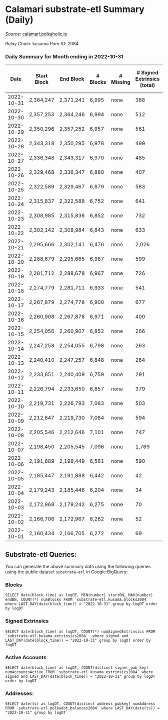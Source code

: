 # Calamari substrate-etl Summary (Daily)

_Source_: [calamari.polkaholic.io](https://calamari.polkaholic.io)

*Relay Chain*: kusama
*Para ID*: 2084



### Daily Summary for Month ending in 2022-10-31


| Date | Start Block | End Block | # Blocks | # Missing | # Signed Extrinsics (total) | # Active Accounts | # Addresses with Balances | # Events | # Transfers | # XCM Transfers In | # XCM Transfers Out |
| ---- | ----------- | --------- | -------- | --------- | --------------------------- | ----------------- | ------------------------- | -------- | ----------- | ------------------ | ------------------- |
| 2022-10-31 | 2,364,247 | 2,371,241 | 6,995 | none  | 388 | 221 | 28,703 | 39,049 | 106 ($17,164.73) | 4 ($165.54) | 2 ($17.18) |
| 2022-10-30 | 2,357,253 | 2,364,246 | 6,994 | none  | 512 | 386 | 28,677 | 44,864 | 279 ($8,728.01) | 1 ($1.53) | 1 ($50.24) |
| 2022-10-29 | 2,350,296 | 2,357,252 | 6,957 | none  | 561 | 225 | 28,835 | 44,807 | 256 ($42,842.14) |   | 3 ($2,447.47) |
| 2022-10-28 | 2,343,318 | 2,350,295 | 6,978 | none  | 499 | 206 |  | 43,995 | 253 ($221,754.45) | 6 ($4,017.05) | 1 ($1.12) |
| 2022-10-27 | 2,336,348 | 2,343,317 | 6,970 | none  | 485 | 207 |  | 43,409 | 214 ($215,891.85) | 3 ($341.66) |   |
| 2022-10-26 | 2,329,468 | 2,336,347 | 6,880 | none  | 407 | 199 |  | 41,085 | 116 ($208,065.80) | 1 ($776.53) | 1 ($0.003) |
| 2022-10-25 | 2,322,589 | 2,329,467 | 6,879 | none  | 583 | 270 |  | 42,417 | 177 ($99,514.84) | 3 ($1,022.04) | 5 ($1,155.50) |
| 2022-10-24 | 2,315,837 | 2,322,588 | 6,752 | none  | 641 | 298 | 28,481 | 37,872 | 286 ($142,674.03) | 3 ($1,951.43) |   |
| 2022-10-23 | 2,308,985 | 2,315,836 | 6,852 | none  | 732 | 288 | 28,354 | 43,009 | 417 ($50,076.24) | 2 ($413.78) |   |
| 2022-10-22 | 2,302,142 | 2,308,984 | 6,843 | none  | 633 | 224 | 28,069 | 42,407 | 373 ($35,724.14) | 3 ($391.85) |   |
| 2022-10-21 | 2,295,666 | 2,302,141 | 6,476 | none  | 2,026 | 1,496 | 27,798 | 50,913 | 1,728 ($24,689.68) | 3 ($178.99) |   |
| 2022-10-20 | 2,288,679 | 2,295,665 | 6,987 | none  | 599 | 236 |  | 37,816 | 295 ($225,159.91) | 6 ($818.84) | 3 ($16.66) |
| 2022-10-19 | 2,281,712 | 2,288,678 | 6,967 | none  | 726 | 388 | 27,288 | 42,100 | 271 ($213,038.02) | 5 ($1,271.06) |   |
| 2022-10-18 | 2,274,779 | 2,281,711 | 6,933 | none  | 541 | 254 |  | 39,830 | 188 ($28,939.24) | 25 ($4,494.93) | 1 ($256.86) |
| 2022-10-17 | 2,267,879 | 2,274,778 | 6,900 | none  | 677 | 282 |  | 39,708 | 273 ($75,236.19) | 21 ($4,497.15) | 2 ($685.78) |
| 2022-10-16 | 2,260,908 | 2,267,878 | 6,971 | none  | 400 | 179 | 26,906 | 37,098 | 123 ($222,764.99) | 3 ($123.49) |   |
| 2022-10-15 | 2,254,056 | 2,260,907 | 6,852 | none  | 266 | 160 |  | 34,876 | 55 ($3,914.40) |   |   |
| 2022-10-14 | 2,247,258 | 2,254,055 | 6,798 | none  | 263 | 160 | 26,832 | 31,264 | 62 ($208,809.44) |   |   |
| 2022-10-13 | 2,240,410 | 2,247,257 | 6,848 | none  | 264 | 162 |  | 34,503 | 51 ($212,797.58) | 6 ($1,204.86) |   |
| 2022-10-12 | 2,233,651 | 2,240,409 | 6,759 | none  | 291 | 164 | 26,797 | 33,470 | 62 ($218,471.52) | 1 ($170.25) |   |
| 2022-10-11 | 2,226,794 | 2,233,650 | 6,857 | none  | 379 | 204 | 26,788 | 32,469 | 102 ($25,338.65) | 11 ($2,104.50) |   |
| 2022-10-10 | 2,219,731 | 2,226,793 | 7,063 | none  | 503 | 281 | 26,775 | 32,568 | 153 ($19,010.54) | 1  |   |
| 2022-10-09 | 2,212,647 | 2,219,730 | 7,084 | none  | 594 | 281 | 26,759 | 33,315 | 165 ($230,077.23) | 1  |   |
| 2022-10-08 | 2,205,546 | 2,212,646 | 7,101 | none  | 747 | 337 | 26,741 | 33,683 | 233 ($58,119.71) |   |   |
| 2022-10-07 | 2,198,450 | 2,205,545 | 7,096 | none  | 1,769 | 719 | 26,714 | 35,159 | 489 ($117,586.80) | 7 ($6.79) |   |
| 2022-10-06 | 2,191,889 | 2,198,449 | 6,561 | none  | 590 | 278 | 26,679 | 24,002 | 124 ($124,081.97) | 24 ($5.23) | 8 ($37.11) |
| 2022-10-05 | 2,185,447 | 2,191,888 | 6,442 | none  | 42 | 36 | 26,669 | 19,632 | 22 ($4,284.32) | 3 ($18.19) |   |
| 2022-10-04 | 2,179,243 | 2,185,446 | 6,204 | none  | 34 | 26 | 26,667 | 18,859 | 19 ($30,215.70) |   | 1 ($181.34) |
| 2022-10-03 | 2,172,968 | 2,179,242 | 6,275 | none  | 70 | 48 |  | 19,341 | 40 ($40,824.10) | 4 ($285.34) | 1 ($0.09) |
| 2022-10-02 | 2,166,706 | 2,172,967 | 6,262 | none  | 52 | 39 |  | 19,188 | 31 ($7,264.58) | 7 ($201.81) | 1 ($4.23) |
| 2022-10-01 | 2,160,434 | 2,166,705 | 6,272 | none  | 69 | 41 |  | 19,322 | 43 ($26,302.15) | 3 ($125.93) | 1 ($1,194.55) |

## Substrate-etl Queries:
You can generate the above summary data using the following queries using the public dataset `substrate-etl` in Google BigQuery:


### Blocks
```
SELECT date(block_time) as logDT, MIN(number) startBN, MAX(number) endBN, COUNT(*) numBlocks FROM `substrate-etl.kusama.blocks2084`  where LAST_DAY(date(block_time)) = "2022-10-31" group by logDT order by logDT
```


### Signed Extrinsics
```
SELECT date(block_time) as logDT, COUNT(*) numSignedExtrinsics FROM `substrate-etl.kusama.extrinsics2084`  where signed and LAST_DAY(date(block_time)) = "2022-10-31" group by logDT order by logDT
```


### Active Accounts
```
SELECT date(block_time) as logDT, COUNT(distinct signer_pub_key) numAccountsActive FROM `substrate-etl.kusama.extrinsics2084` where signed and LAST_DAY(date(block_time)) = "2022-10-31" group by logDT order by logDT
```


### Addresses:
```
SELECT date(ts) as logDT, COUNT(distinct address_pubkey) numAddress FROM `substrate-etl.polkadot.balances2084` where LAST_DAY(date(ts)) = "2022-10-31" group by logDT```


